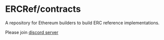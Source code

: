 # ERCRef/contracts

A repository for Ethereum builders to build ERC reference implementations.

Please join [discord server](https://discord.gg/3vwWpatRxU)
